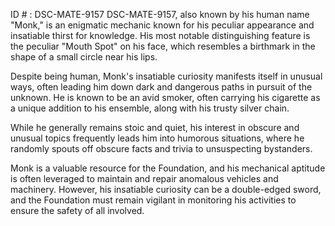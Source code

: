 ID # : DSC-MATE-9157
DSC-MATE-9157, also known by his human name "Monk," is an enigmatic mechanic known for his peculiar appearance and insatiable thirst for knowledge. His most notable distinguishing feature is the peculiar "Mouth Spot" on his face, which resembles a birthmark in the shape of a small circle near his lips.

Despite being human, Monk's insatiable curiosity manifests itself in unusual ways, often leading him down dark and dangerous paths in pursuit of the unknown. He is known to be an avid smoker, often carrying his cigarette as a unique addition to his ensemble, along with his trusty silver chain.

While he generally remains stoic and quiet, his interest in obscure and unusual topics frequently leads him into humorous situations, where he randomly spouts off obscure facts and trivia to unsuspecting bystanders.

Monk is a valuable resource for the Foundation, and his mechanical aptitude is often leveraged to maintain and repair anomalous vehicles and machinery. However, his insatiable curiosity can be a double-edged sword, and the Foundation must remain vigilant in monitoring his activities to ensure the safety of all involved.